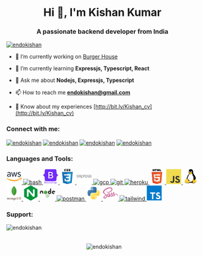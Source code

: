 <h1 align="center">Hi 👋, I'm Kishan Kumar</h1>
<h3 align="center">A passionate backend developer from India</h3>

<p align="left"> <a href="https://twitter.com/endokishan" target="blank"><img src="https://img.shields.io/twitter/follow/endokishan?logo=twitter&style=for-the-badge" alt="endokishan" /></a> </p>

- 🔭 I’m currently working on [Burger House](https://github.com/endokishan/burgerhouse)

- 🌱 I’m currently learning **Expressjs, Typescript, React**

- 💬 Ask me about **Nodejs, Expressjs, Typescript**

- 📫 How to reach me **endokishan@gmail.com**

- 📄 Know about my experiences [http://bit.ly/Kishan_cv](http://bit.ly/Kishan_cv)

<h3 align="left">Connect with me:</h3>
<p align="left">
<a href="https://twitter.com/endokishan" target="blank"><img align="center" src="https://cdn.jsdelivr.net/npm/simple-icons@3.0.1/icons/twitter.svg" alt="endokishan" height="30" width="40" /></a>
<a href="https://linkedin.com/in/endokishan" target="blank"><img align="center" src="https://cdn.jsdelivr.net/npm/simple-icons@3.0.1/icons/linkedin.svg" alt="endokishan" height="30" width="40" /></a>
<a href="https://fb.com/endokishan" target="blank"><img align="center" src="https://cdn.jsdelivr.net/npm/simple-icons@3.0.1/icons/facebook.svg" alt="endokishan" height="30" width="40" /></a>
<a href="https://instagram.com/endokishan" target="blank"><img align="center" src="https://cdn.jsdelivr.net/npm/simple-icons@3.0.1/icons/instagram.svg" alt="endokishan" height="30" width="40" /></a>
</p>

<h3 align="left">Languages and Tools:</h3>
<p align="left"> <a href="https://aws.amazon.com" target="_blank"> <img src="https://raw.githubusercontent.com/devicons/devicon/master/icons/amazonwebservices/amazonwebservices-original-wordmark.svg" alt="aws" width="40" height="40"/> </a> <a href="https://www.gnu.org/software/bash/" target="_blank"> <img src="https://www.vectorlogo.zone/logos/gnu_bash/gnu_bash-icon.svg" alt="bash" width="40" height="40"/> </a> <a href="https://getbootstrap.com" target="_blank"> <img src="https://raw.githubusercontent.com/devicons/devicon/master/icons/bootstrap/bootstrap-plain-wordmark.svg" alt="bootstrap" width="40" height="40"/> </a> <a href="https://www.w3schools.com/css/" target="_blank"> <img src="https://raw.githubusercontent.com/devicons/devicon/master/icons/css3/css3-original-wordmark.svg" alt="css3" width="40" height="40"/> </a> <a href="https://expressjs.com" target="_blank"> <img src="https://raw.githubusercontent.com/devicons/devicon/master/icons/express/express-original-wordmark.svg" alt="express" width="40" height="40"/> </a> <a href="https://cloud.google.com" target="_blank"> <img src="https://www.vectorlogo.zone/logos/google_cloud/google_cloud-icon.svg" alt="gcp" width="40" height="40"/> </a> <a href="https://git-scm.com/" target="_blank"> <img src="https://www.vectorlogo.zone/logos/git-scm/git-scm-icon.svg" alt="git" width="40" height="40"/> </a> <a href="https://heroku.com" target="_blank"> <img src="https://www.vectorlogo.zone/logos/heroku/heroku-icon.svg" alt="heroku" width="40" height="40"/> </a> <a href="https://www.w3.org/html/" target="_blank"> <img src="https://raw.githubusercontent.com/devicons/devicon/master/icons/html5/html5-original-wordmark.svg" alt="html5" width="40" height="40"/> </a> <a href="https://developer.mozilla.org/en-US/docs/Web/JavaScript" target="_blank"> <img src="https://raw.githubusercontent.com/devicons/devicon/master/icons/javascript/javascript-original.svg" alt="javascript" width="40" height="40"/> </a> <a href="https://www.linux.org/" target="_blank"> <img src="https://raw.githubusercontent.com/devicons/devicon/master/icons/linux/linux-original.svg" alt="linux" width="40" height="40"/> </a> <a href="https://www.mongodb.com/" target="_blank"> <img src="https://raw.githubusercontent.com/devicons/devicon/master/icons/mongodb/mongodb-original-wordmark.svg" alt="mongodb" width="40" height="40"/> </a> <a href="https://www.nginx.com" target="_blank"> <img src="https://raw.githubusercontent.com/devicons/devicon/master/icons/nginx/nginx-original.svg" alt="nginx" width="40" height="40"/> </a> <a href="https://nodejs.org" target="_blank"> <img src="https://raw.githubusercontent.com/devicons/devicon/master/icons/nodejs/nodejs-original-wordmark.svg" alt="nodejs" width="40" height="40"/> </a> <a href="https://postman.com" target="_blank"> <img src="https://www.vectorlogo.zone/logos/getpostman/getpostman-icon.svg" alt="postman" width="40" height="40"/> </a> <a href="https://www.python.org" target="_blank"> <img src="https://raw.githubusercontent.com/devicons/devicon/master/icons/python/python-original.svg" alt="python" width="40" height="40"/> </a> <a href="https://sass-lang.com" target="_blank"> <img src="https://raw.githubusercontent.com/devicons/devicon/master/icons/sass/sass-original.svg" alt="sass" width="40" height="40"/> </a> <a href="https://tailwindcss.com/" target="_blank"> <img src="https://www.vectorlogo.zone/logos/tailwindcss/tailwindcss-icon.svg" alt="tailwind" width="40" height="40"/> </a> <a href="https://www.typescriptlang.org/" target="_blank"> <img src="https://raw.githubusercontent.com/devicons/devicon/master/icons/typescript/typescript-original.svg" alt="typescript" width="40" height="40"/> </a> </p>

<h3 align="left">Support:</h3>
<p><a href="https://www.buymeacoffee.com/endokishan"> <img align="left" src="https://cdn.buymeacoffee.com/buttons/v2/default-yellow.png" height="50" width="210" alt="endokishan" /></a></p><br><br>

<p><img align="center" src="https://github-readme-stats.vercel.app/api/top-langs?username=endokishan&show_icons=true&locale=en&layout=compact" alt="endokishan" /></p>
